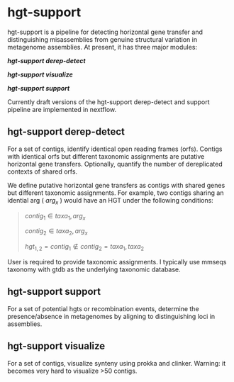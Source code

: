 # hgt-support

hgt-support is a pipeline for detecting horizontal gene transfer and distinguishing misassemblies from genuine structural variation in metagenome assemblies. At present, it has three major modules:

***hgt-support derep-detect***

***hgt-support visualize***

***hgt-support support***

Currently draft versions of the hgt-support derep-detect and support pipeline are implemented in nextflow.

## hgt-support derep-detect

For a set of contigs, identify identical open reading frames (orfs). Contigs with identical orfs but different taxonomic assignments are putative horizontal gene transfers. Optionally, quantify the number of dereplicated contexts of shared orfs. 

We define putative horizontal gene transfers as contigs with shared genes but different taxonomic assignments. For example, two contigs sharing an idential arg ( $arg_x$ ) would have an HGT under the following conditions: 

>$contig_1 \in taxa_1,arg_x$
>
>$contig_2 \in taxa_2,arg_x$
>
>$hgt_{1,2} = contig_1 \notin  contig_2 =taxa_1,taxa_2$

User is required to provide taxonomic assignments. I typically use mmseqs taxonomy with gtdb as the underlying taxonomic database.

## hgt-support support

For a set of potential hgts or recombination events, determine the presence/absence in metagenomes by aligning to distinguishing loci in assemblies.

## hgt-support visualize

For a set of contigs, visualize synteny using prokka and clinker. Warning: it becomes very hard to visualize >50 contigs. 
